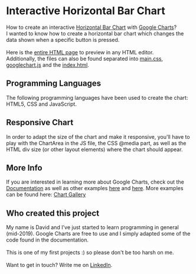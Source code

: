 # Interactive Horizontal Bar Chart
How to create an interactive <a href="https://developers.google.com/chart/interactive/docs/gallery/barchart" target="_blank">Horizontal Bar Chart</a> with <a href="https://developers.google.com/chart/" target="_blank">Google Charts</a>?
<br>
I wanted to know how to create a horizontal bar chart which changes the data shown when a specific button is pressed.
<br>
<br>
Here is the <a href="https://github.com/DavidJKTofan/Interactive-Horizontal-Bar-Chart/blob/master/All_in_one_page.html" target="_blank">entire HTML page</a> to preview in any HTML editor. 
<br>
Additionally, the files can also be found separated into <a href="https://github.com/DavidJKTofan/Interactive-Horizontal-Bar-Chart/blob/master/CSS/main.css" target="_blank">main.css</a>, <a href="https://github.com/DavidJKTofan/Interactive-Horizontal-Bar-Chart/blob/master/JavaScript/googlechart.js" target="_blank">googlechart.js</a> and the <a href="https://github.com/DavidJKTofan/Interactive-Horizontal-Bar-Chart/blob/master/index.html" target="_blank">index.html</a>.
## Programming Languages
The following programming languages have been used to create the chart: HTML5, CSS and JavaScript.

## Responsive Chart
In order to adapt the size of the chart and make it responsive, you'll have to play with the ChartArea in the JS file, the CSS @media part, as well as the HTML div size (or other layout elements) where the chart should appear.

## More Info
If you are interested in learning more about Google Charts, check out the <a href="https://developers.google.com/chart/interactive/docs/" target="_blank">Documentation</a> as well as other examples <a href="https://www.w3schools.com/howto/howto_google_charts.asp" target="_blank">here</a> and <a href="https://www.tutorialspoint.com/googlecharts/index.htm" target="_blank">here</a>. More examples can be found here: <a href="https://developers.google.com/chart/interactive/docs/gallery" target="_blank">Chart Gallery</a>

## Who created this project
My name is David and I've just started to learn programming in general (mid-2019). Google Charts are free to use and I simply adapted some of the code found in the documentation.
<br>
<br>
This is one of my first projects :) so please don't be too harsh on me.
<br>
<br>
Want to get in touch? Write me on <a href="https://www.linkedin.com/in/davidtofan" target="_blank">LinkedIn</a>.
